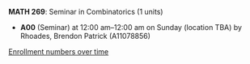 **MATH 269**: Seminar in Combinatorics (1 units)

- **A00** (Seminar) at 12:00 am–12:00 am on Sunday (location TBA) by Rhoades, Brendon Patrick (A11078856)

[Enrollment numbers over time](./MATH269.tsv)
